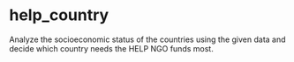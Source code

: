 # help_country
Analyze the socioeconomic status of the countries using the given data and decide which country needs the HELP NGO funds most.
